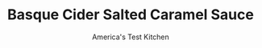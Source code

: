---
layout: ../../layouts/MarkdownPostLayout.astro
title: Basque Cider Salted Caramel Sauce
author: America's Test Kitchen
pubDate: 2023-03-15
description: "A luscious sauce for drizzling on cheesecake and other desserts."
image_url: https://res.cloudinary.com/hksqkdlah/image/upload/ar_1:1,c_fill,dpr_2.0,f_auto,fl_lossy.progressive.strip_profile,g_faces:auto,q_auto:low,w_344/SFS_LaVinaStyleCheesecake-136_h5eoka
tags: ["Side Dishes","Make Ahead","Condiments"]
calories: 2219
protein: 
carbohydrates: 36
fats: 6
fiber: 
ingredients: ["1 (750-ml) bottle Basque, hard cider","1⅔ cups (11⅔ ounces), sugar","¾ cup, heavy cream","¼ teaspoon, table salt"]
serves: 10
time: "55 minutes"
instructions: ["Bring cider and sugar to boil in large heavy-bottomed saucepan over medium-high heat. Cook without stirring until mixture is syrupy and full of large bubbles and registers about 250 degrees, 25 to 35 minutes.","Reduce heat to medium-low and continue to cook, swirling saucepan occasionally, until mixture is deep amber–colored and registers 320 to 330 degrees, 10 to 15 minutes longer. (Watch caramel closely during final minutes of cooking since temperature can increase quickly.)","Off heat, carefully whisk in cream and salt (mixture will bubble and steam). Continue to whisk until sauce is smooth. Let sauce cool slightly before serving, about 15 minutes. (Sauce will thicken as it cools. Cooled sauce can be refrigerated for up to 2 weeks; reheat before serving.)"]
nutrition: ["34 mg Potassium, K","21 mg Phosphorus, P","14 mg Calcium, Ca","5 mg Magnesium, Mg","68 mg Sodium, Na","6 g Total lipid (fat)","1 g Fatty acids, total monounsaturated","24 mg Cholesterol","4 g Fatty acids, total saturated","5 µg Folate, food","33 g Sugars, total","79 g Water","36 g Carbohydrate, by difference","5 µg Folate, DFE","73 µg Vitamin A, RAE","36 g Carbohydrates (net)","221 kcal Energy","33 g Sugars, added","2219 calories"]
notes: "If you cant find Basque cider (also known as sagardoa), substitute another dry hard cider. You can reheat the sauce either in a microwave or in a small saucepan over low heat, whisking often, until the sauce is warm and smooth."
---